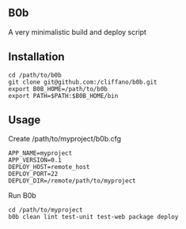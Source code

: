 B0b
---

A very minimalistic build and deploy script

Installation
------------

    cd /path/to/b0b
    git clone git@github.com:/cliffano/b0b.git
    export B0B_HOME=/path/to/b0b
    export PATH=$PATH:$B0B_HOME/bin
    
Usage
-----

Create /path/to/myproject/b0b.cfg

    APP_NAME=myproject
    APP_VERSION=0.1
    DEPLOY_HOST=remote_host
    DEPLOY_PORT=22
    DEPLOY_DIR=/remote/path/to/myproject
    
Run B0b

    cd /path/to/myproject
    b0b clean lint test-unit test-web package deploy